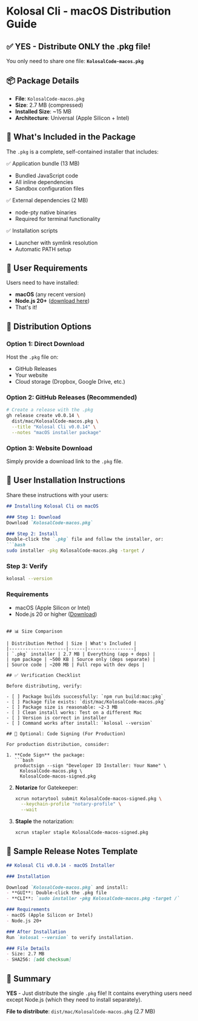 # Kolosal Cli - macOS Distribution Guide

## ✅ YES - Distribute ONLY the .pkg file!

You only need to share one file: **`KolosalCode-macos.pkg`**

## 📦 Package Details

- **File**: `KolosalCode-macos.pkg`
- **Size**: 2.7 MB (compressed)
- **Installed Size**: ~15 MB
- **Architecture**: Universal (Apple Silicon + Intel)

## 📁 What's Included in the Package

The `.pkg` is a complete, self-contained installer that includes:

✅ Application bundle (13 MB)
  - Bundled JavaScript code
  - All inline dependencies
  - Sandbox configuration files

✅ External dependencies (2 MB)
  - node-pty native binaries
  - Required for terminal functionality

✅ Installation scripts
  - Launcher with symlink resolution
  - Automatic PATH setup

## 🎯 User Requirements

Users need to have installed:
- **macOS** (any recent version)
- **Node.js 20+** ([download here](https://nodejs.org))
- That's it!

## 🚀 Distribution Options

### Option 1: Direct Download
Host the `.pkg` file on:
- GitHub Releases
- Your website
- Cloud storage (Dropbox, Google Drive, etc.)

### Option 2: GitHub Releases (Recommended)
```bash
# Create a release with the .pkg
gh release create v0.0.14 \
  dist/mac/KolosalCode-macos.pkg \
  --title "Kolosal Cli v0.0.14" \
  --notes "macOS installer package"
```

### Option 3: Website Download
Simply provide a download link to the `.pkg` file.

## 👥 User Installation Instructions

Share these instructions with your users:

```markdown
## Installing Kolosal Cli on macOS

### Step 1: Download
Download `KolosalCode-macos.pkg`

### Step 2: Install
Double-click the `.pkg` file and follow the installer, or:
```bash
sudo installer -pkg KolosalCode-macos.pkg -target /
```

### Step 3: Verify
```bash
kolosal --version
```

### Requirements
- macOS (Apple Silicon or Intel)
- Node.js 20 or higher ([Download](https://nodejs.org))
```

## 📊 Size Comparison

| Distribution Method | Size | What's Included |
|---------------------|------|-----------------|
| `.pkg` installer | 2.7 MB | Everything (app + deps) |
| npm package | ~500 KB | Source only (deps separate) |
| Source code | ~200 MB | Full repo with dev deps |

## ✅ Verification Checklist

Before distributing, verify:

- [ ] Package builds successfully: `npm run build:mac:pkg`
- [ ] Package file exists: `dist/mac/KolosalCode-macos.pkg`
- [ ] Package size is reasonable: ~2-3 MB
- [ ] Clean install works: Test on a different Mac
- [ ] Version is correct in installer
- [ ] Command works after install: `kolosal --version`

## 🔐 Optional: Code Signing (For Production)

For production distribution, consider:

1. **Code Sign** the package:
   ```bash
   productsign --sign "Developer ID Installer: Your Name" \
     KolosalCode-macos.pkg \
     KolosalCode-macos-signed.pkg
   ```

2. **Notarize** for Gatekeeper:
   ```bash
   xcrun notarytool submit KolosalCode-macos-signed.pkg \
     --keychain-profile "notary-profile" \
     --wait
   ```

3. **Staple** the notarization:
   ```bash
   xcrun stapler staple KolosalCode-macos-signed.pkg
   ```

## 📝 Sample Release Notes Template

```markdown
## Kolosal Cli v0.0.14 - macOS Installer

### Installation

Download `KolosalCode-macos.pkg` and install:
- **GUI**: Double-click the .pkg file
- **CLI**: `sudo installer -pkg KolosalCode-macos.pkg -target /`

### Requirements
- macOS (Apple Silicon or Intel)  
- Node.js 20+

### After Installation
Run `kolosal --version` to verify installation.

### File Details
- Size: 2.7 MB
- SHA256: [add checksum]
```

## 🎉 Summary

**YES** - Just distribute the single `.pkg` file! It contains everything users need except Node.js (which they need to install separately).

**File to distribute**: `dist/mac/KolosalCode-macos.pkg` (2.7 MB)
